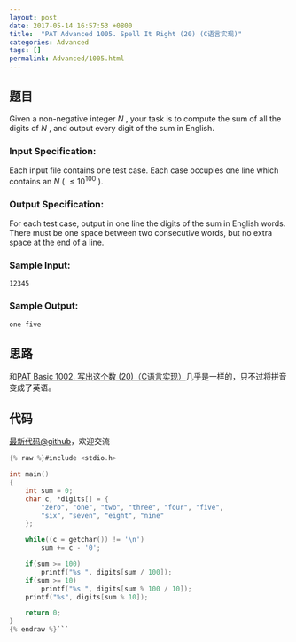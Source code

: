 ```yaml
---
layout: post
date: 2017-05-14 16:57:53 +0800
title:  "PAT Advanced 1005. Spell It Right (20) (C语言实现)"
categories: Advanced
tags: []
permalink: Advanced/1005.html
---
```


## 题目

Given a non-negative integer $N$ , your task is to compute the sum of all the
digits of $N$ , and output every digit of the sum in English.

### Input Specification:

Each input file contains one test case. Each case occupies one line which
contains an $N$ ( $\le 10^{100}$ ).

### Output Specification:

For each test case, output in one line the digits of the sum in English words.
There must be one space between two consecutive words, but no extra space at
the end of a line.

### Sample Input:

    
    
    12345
    

### Sample Output:

    
    
    one five
    



## 思路

和[PAT Basic 1002. 写出这个数 (20)（C语言实现）](http://www.jianshu.com/p/213843722abb)几乎是一样的，只不过将拼音变成了英语。

## 代码

[最新代码@github](https://github.com/OliverLew/PAT/blob/master/PATAdvanced/1005.c)，欢迎交流
```c
{% raw %}#include <stdio.h>

int main()
{
    int sum = 0;
    char c, *digits[] = {
        "zero", "one", "two", "three", "four", "five",
        "six", "seven", "eight", "nine"
    };

    while((c = getchar()) != '\n')
        sum += c - '0';

    if(sum >= 100)
        printf("%s ", digits[sum / 100]);
    if(sum >= 10)
        printf("%s ", digits[sum % 100 / 10]);
    printf("%s", digits[sum % 10]);

    return 0;
}
{% endraw %}```